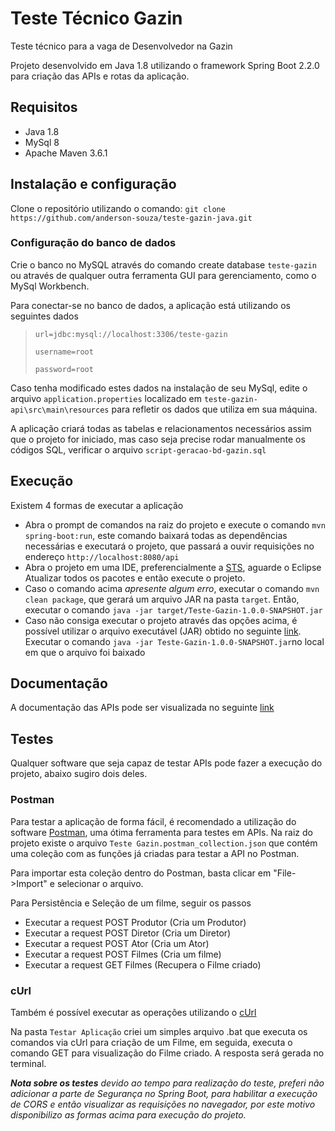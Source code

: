 # Teste Técnico Gazin

Teste técnico para a vaga de Desenvolvedor na Gazin

Projeto desenvolvido em Java 1.8 utilizando o framework Spring Boot 2.2.0 para criação das APIs e rotas da aplicação.



## Requisitos

- Java 1.8
- MySql 8
- Apache Maven 3.6.1

## Instalação e configuração

Clone o repositório utilizando o comando: `git clone https://github.com/anderson-souza/teste-gazin-java.git`

### Configuração do banco de dados

Crie o banco no MySQL através do comando  create database `teste-gazin` ou através de qualquer outra ferramenta GUI para gerenciamento, como o MySql Workbench. 

Para conectar-se no banco de dados, a aplicação está utilizando os seguintes dados

> `url=jdbc:mysql://localhost:3306/teste-gazin`
>
> `username=root`
>
> `password=root`

Caso tenha modificado estes dados na instalação de seu MySql, edite o arquivo `application.properties` localizado em `teste-gazin-api\src\main\resources` para refletir os dados que utiliza em sua máquina.

A aplicação criará todas as tabelas e relacionamentos necessários assim que o projeto for iniciado, mas caso seja precise rodar manualmente os códigos SQL, verificar o arquivo `script-geracao-bd-gazin.sql`



## Execução

Existem 4 formas de executar a aplicação

- Abra o prompt de comandos na raiz do projeto e execute o comando `mvn spring-boot:run`, este comando baixará todas as dependências necessárias e executará o projeto, que passará a ouvir requisições no endereço `http://localhost:8080/api`
- Abra o projeto em uma IDE, preferencialmente a [STS](https://spring.io/tools), aguarde o Eclipse Atualizar todos os pacotes e então execute o projeto.
- Caso o comando acima *apresente algum erro*, executar o comando  `mvn clean package`, que gerará um arquivo JAR na pasta `target`. Então, executar o comando  `java -jar target/Teste-Gazin-1.0.0-SNAPSHOT.jar`
- Caso não consiga executar o projeto através das opções acima, é possível utilizar o arquivo executável (JAR) obtido no seguinte [link](https://1drv.ms/u/s!AvFXvjjD4JriheNQJ6O6gjfA8OWH2w?e=MJ2dmb). Executar o comando `java -jar Teste-Gazin-1.0.0-SNAPSHOT.jar`no local em que o arquivo foi baixado



## Documentação

A documentação das APIs pode ser visualizada no seguinte [link](https://app.swaggerhub.com/apis/andersonsouza/Documentacao-API-Teste-Gazin/1.0) 



## Testes

Qualquer software que seja capaz de testar APIs pode fazer a execução do projeto, abaixo sugiro dois deles.

### Postman

Para testar a aplicação de forma fácil, é recomendado a utilização do software [Postman](https://www.getpostman.com/), uma ótima ferramenta para testes em APIs. Na raiz do projeto existe o arquivo `Teste Gazin.postman_collection.json` que contém uma coleção com as funções já criadas para testar a API no Postman. 

Para importar esta coleção dentro do Postman, basta clicar em "File->Import" e selecionar o arquivo.

Para Persistência e Seleção de um filme, seguir os passos

- Executar a request POST Produtor (Cria um Produtor)
- Executar a request POST Diretor (Cria um Diretor)
- Executar a request POST Ator (Cria um Ator)
- Executar a request POST Filmes (Cria um filme)
- Executar a request GET Filmes (Recupera o Filme criado)



### cUrl

Também é possível executar as operações utilizando o [cUrl](https://curl.haxx.se/)

Na pasta `Testar Aplicação` criei um simples arquivo .bat que executa os comandos via cUrl para criação de um Filme, em seguida, executa o comando GET para visualização do Filme criado. A resposta será gerada no terminal.



***Nota sobre os testes** devido ao tempo para realização do teste, preferi não adicionar a parte de Segurança no Spring Boot, para habilitar a execução de CORS e então visualizar as requisições no navegador, por este motivo disponibilizo as formas acima para execução do projeto.*

